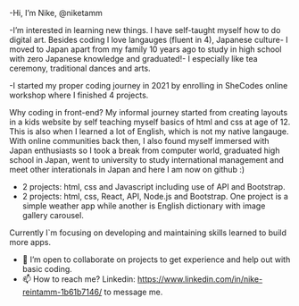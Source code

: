 -Hi, I’m Nike, @niketamm

-I’m interested in learning new things. I have self-taught myself how to do digital art. Besides coding I love langauges (fluent in 4), Japanese culture- I moved to Japan apart from my family 10 years ago to study in high school with zero Japanese knowledge and graduated!- I especially like tea ceremony, traditional dances and arts. 

-I started my proper coding journey in 2021 by enrolling in SheCodes online workshop where I finished 4 projects. 

Why coding in front-end? My informal journey started from creating layouts in a kids website by self teaching myself basics of html and css at age of 12. This is also when I learned a lot of English, which is not my native langauge. With online communities back then, I also found myself immersed with Japan enthusiasts so I took a break from computer world, graduated high school in Japan, went to university to study international management and meet other interationals in Japan and here I am now on github :)

- 2 projects: html, css and Javascript including use of API and Bootstrap. 
- 2 projects: html, css, React, API, Node.js and Bootstrap. One project is a simple weather app while another is English dictionary with image gallery carousel. 

Currently I`m focusing on developing and maintaining skills learned to build more apps. 

- 💞️ I’m open to collaborate on projects to get experience and help out with basic coding.
- 📫 How to reach me? Linkedin: https://www.linkedin.com/in/nike-reintamm-1b61b7146/ to message me. 

